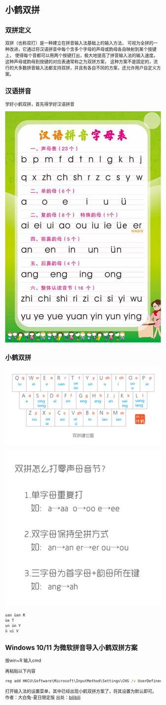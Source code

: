 # 小鹤双拼

## 双拼定义

双拼（也称双打）是一种建立在拼音输入法基础上的输入方法，
可视为全拼的一种改进，它通过将汉语拼音中每个含多个字母的声母或韵母各自映射到某个按键上，
使得每个音都可以用两个按键打出，极大地提高了拼音输入法的输入速度。
这种声母或韵母到按键的对应表通常称之为双拼方案，
这种方案不是固定的，流行的大多数拼音输入法都支持双拼，并且有各自不同的方案，还允许用户自定义方案。

## 汉语拼音

学好小鹤双拼，首先得学好汉语拼音

![拼音](xiaohe_1.jpeg)

## 小鹤双拼

![键位](xiaohe_2.png)

![零声母](xiaohe_3.png)

`uan üan R`  
`üe T`  
`un ün Y`  
`ü ui V`

## Windows 10/11 为微软拼音导入小鹤双拼方案

按win+R 输入cmd

再粘贴以下内容

```bat
reg add HKCU\Software\Microsoft\InputMethod\Settings\CHS /v UserDefinedDoublePinyinScheme0 /t REG_SZ /d "小鹤双拼*2*^*iuvdjhcwfg^xmlnpbksqszxkrltvyovt"
```

打开输入法的设置菜单，其中已经出现小鹤双拼方案了，将其设置为默认即可。 作者：大白兔-夏日限定版  出处：[bilibili](https://www.bilibili.com/read/cv35435995/?jump_opus=1)
